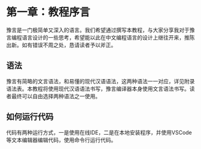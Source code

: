# 第一章：教程序言

豫言是一门极简单又深入的语言。我们希望通过撰写本教程，与大家分享我对于豫言编程语言设计的一些思考，希望能以此在中文编程语言的设计上继往开来，推陈出新。如有错误不周之处，恳请读者予以斧正。

## 语法

豫言有简略的文言语法，和易懂的现代汉语语法，这两种语法一一对应，详见附录语法表。本教程将使用现代汉语语法书写，豫言编译器本身使用文言语法书写。读者最终可以自由选择两种语法之一使用。

## 如何运行代码

代码有两种运行方式，一是使用在线IDE，二是在本地安装程序，并使用VSCode等文本编辑器编辑代码，使用命令行运行代码。
